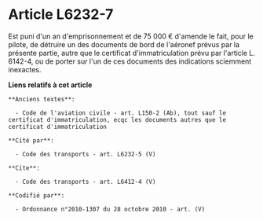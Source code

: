 # Article L6232-7

Est puni d'un an d'emprisonnement et de 75 000 € d'amende le fait, pour le pilote, de détruire un des documents de bord de
l'aéronef prévus par la présente partie, autre que le certificat d'immatriculation prévu par l'article L. 6142-4, ou de
porter sur l'un de ces documents des indications sciemment inexactes.

**Liens relatifs à cet article**

	**Anciens textes**:

	  - Code de l'aviation civile - art. L150-2 (Ab), tout sauf le certificat d'immatriculation, ecqc les documents autres que le certificat d'immatriculation

	**Cité par**:

	  - Code des transports - art. L6232-5 (V)

	**Cite**:

	  - Code des transports - art. L6412-4 (V)

	**Codifié par**:

	  - Ordonnance n°2010-1307 du 28 octobre 2010 - art. (V)
